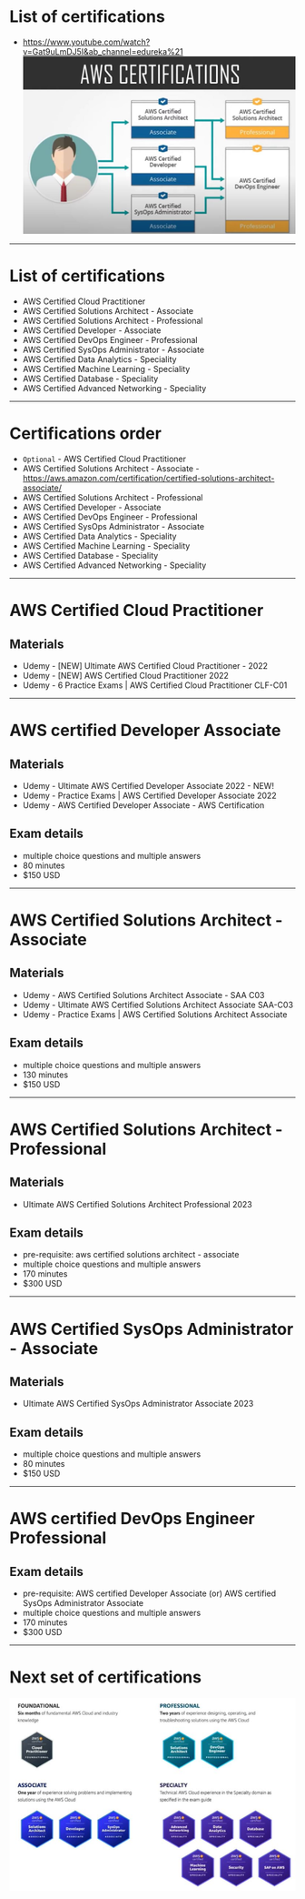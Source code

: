 # List of certifications
* https://www.youtube.com/watch?v=Gat9uLmDJ5I&ab_channel=edureka%21
![picture](images/certifications.jpg)
------
# List of certifications
* AWS Certified Cloud Practitioner
* AWS Certified Solutions Architect - Associate
* AWS Certified Solutions Architect - Professional
* AWS Certified Developer - Associate
* AWS Certified DevOps Engineer - Professional
* AWS Certified SysOps Administrator - Associate
* AWS Certified Data Analytics - Speciality
* AWS Certified Machine Learning - Speciality
* AWS Certified Database - Speciality
* AWS Certified Advanced Networking - Speciality
------
# Certifications order
* `Optional` - AWS Certified Cloud Practitioner
* AWS Certified Solutions Architect - Associate - https://aws.amazon.com/certification/certified-solutions-architect-associate/
* AWS Certified Solutions Architect - Professional
* AWS Certified Developer - Associate
* AWS Certified DevOps Engineer - Professional
* AWS Certified SysOps Administrator - Associate
* AWS Certified Data Analytics - Speciality
* AWS Certified Machine Learning - Speciality
* AWS Certified Database - Speciality
* AWS Certified Advanced Networking - Speciality
------
# AWS Certified Cloud Practitioner
## Materials
* Udemy - [NEW] Ultimate AWS Certified Cloud Practitioner - 2022
* Udemy - [NEW] AWS Certified Cloud Practitioner 2022
* Udemy - 6 Practice Exams | AWS Certified Cloud Practitioner CLF-C01
------
# AWS certified Developer Associate
## Materials
* Udemy - Ultimate AWS Certified Developer Associate 2022 - NEW!
* Udemy - Practice Exams | AWS Certified Developer Associate 2022
* Udemy - AWS Certified Developer Associate - AWS Certification

## Exam details
* multiple choice questions and multiple answers
* 80 minutes
* $150 USD
------
# AWS Certified Solutions Architect - Associate
## Materials
* Udemy - AWS Certified Solutions Architect Associate - SAA C03
* Udemy - Ultimate AWS Certified Solutions Architect Associate SAA-C03
* Udemy - Practice Exams | AWS Certified Solutions Architect Associate

## Exam details
* multiple choice questions and multiple answers
* 130 minutes
* $150 USD
------
# AWS Certified Solutions Architect - Professional
## Materials
* Ultimate AWS Certified Solutions Architect Professional 2023

## Exam details
* pre-requisite: aws certified solutions architect - associate
* multiple choice questions and multiple answers
* 170 minutes
* $300 USD
------
# AWS Certified SysOps Administrator - Associate
## Materials
* Ultimate AWS Certified SysOps Administrator Associate 2023

## Exam details
* multiple choice questions and multiple answers
* 80 minutes
* $150 USD
------
# AWS certified DevOps Engineer Professional

## Exam details
* pre-requisite: AWS certified Developer Associate (or) AWS certified SysOps Administrator Associate
* multiple choice questions and multiple answers
* 170 minutes
* $300 USD
------
# Next set of certifications
![picture](images/certifications-2.jpg)